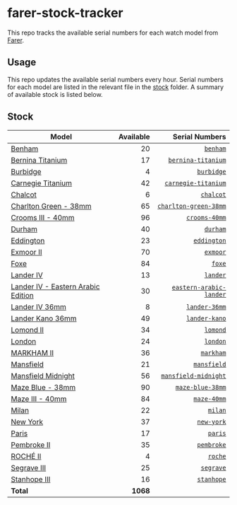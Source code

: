 # farer-stock-tracker

This repo tracks the available serial numbers for each watch model from [Farer](https://farer.com).

## Usage

This repo updates the available serial numbers every hour. Serial numbers for each model are listed in the relevant file in the [stock](./stock) folder. A summary of available stock is listed below.

## Stock

| Model | Available | Serial Numbers |
| ----- | --------: | -------------: |
| [Benham](https://usd.farer.com/products/benham) | 20 | [`benham`](./stock/benham) |
| [Bernina Titanium](https://usd.farer.com/products/bernina-titanium) | 17 | [`bernina-titanium`](./stock/bernina-titanium) |
| [Burbidge](https://usd.farer.com/products/burbidge) | 4 | [`burbidge`](./stock/burbidge) |
| [Carnegie Titanium](https://usd.farer.com/products/carnegie-titanium) | 42 | [`carnegie-titanium`](./stock/carnegie-titanium) |
| [Chalcot](https://usd.farer.com/products/chalcot) | 6 | [`chalcot`](./stock/chalcot) |
| [Charlton Green - 38mm](https://usd.farer.com/products/charlton-green-38mm) | 65 | [`charlton-green-38mm`](./stock/charlton-green-38mm) |
| [Crooms III - 40mm](https://usd.farer.com/products/crooms-40mm) | 96 | [`crooms-40mm`](./stock/crooms-40mm) |
| [Durham](https://usd.farer.com/products/durham) | 40 | [`durham`](./stock/durham) |
| [Eddington](https://usd.farer.com/products/eddington) | 23 | [`eddington`](./stock/eddington) |
| [Exmoor II](https://usd.farer.com/products/exmoor) | 70 | [`exmoor`](./stock/exmoor) |
| [Foxe](https://usd.farer.com/products/foxe) | 84 | [`foxe`](./stock/foxe) |
| [Lander IV](https://usd.farer.com/products/lander) | 13 | [`lander`](./stock/lander) |
| [Lander IV - Eastern Arabic Edition](https://usd.farer.com/products/eastern-arabic-lander) | 30 | [`eastern-arabic-lander`](./stock/eastern-arabic-lander) |
| [Lander IV 36mm](https://usd.farer.com/products/lander-36mm) | 8 | [`lander-36mm`](./stock/lander-36mm) |
| [Lander Kano 36mm](https://usd.farer.com/products/lander-kano) | 49 | [`lander-kano`](./stock/lander-kano) |
| [Lomond II](https://usd.farer.com/products/lomond) | 34 | [`lomond`](./stock/lomond) |
| [London](https://usd.farer.com/products/london) | 24 | [`london`](./stock/london) |
| [MARKHAM II](https://usd.farer.com/products/markham) | 36 | [`markham`](./stock/markham) |
| [Mansfield](https://usd.farer.com/products/mansfield) | 21 | [`mansfield`](./stock/mansfield) |
| [Mansfield Midnight](https://usd.farer.com/products/mansfield-midnight) | 56 | [`mansfield-midnight`](./stock/mansfield-midnight) |
| [Maze Blue - 38mm](https://usd.farer.com/products/maze-blue-38mm) | 90 | [`maze-blue-38mm`](./stock/maze-blue-38mm) |
| [Maze III - 40mm](https://usd.farer.com/products/maze-40mm) | 84 | [`maze-40mm`](./stock/maze-40mm) |
| [Milan](https://usd.farer.com/products/milan) | 22 | [`milan`](./stock/milan) |
| [New York](https://usd.farer.com/products/new-york) | 37 | [`new-york`](./stock/new-york) |
| [Paris](https://usd.farer.com/products/paris) | 17 | [`paris`](./stock/paris) |
| [Pembroke II](https://usd.farer.com/products/pembroke) | 35 | [`pembroke`](./stock/pembroke) |
| [ROCHÉ II](https://usd.farer.com/products/roche) | 4 | [`roche`](./stock/roche) |
| [Segrave III](https://usd.farer.com/products/segrave) | 25 | [`segrave`](./stock/segrave) |
| [Stanhope III](https://usd.farer.com/products/stanhope) | 16 | [`stanhope`](./stock/stanhope) |
| **Total** | **1068** | |
